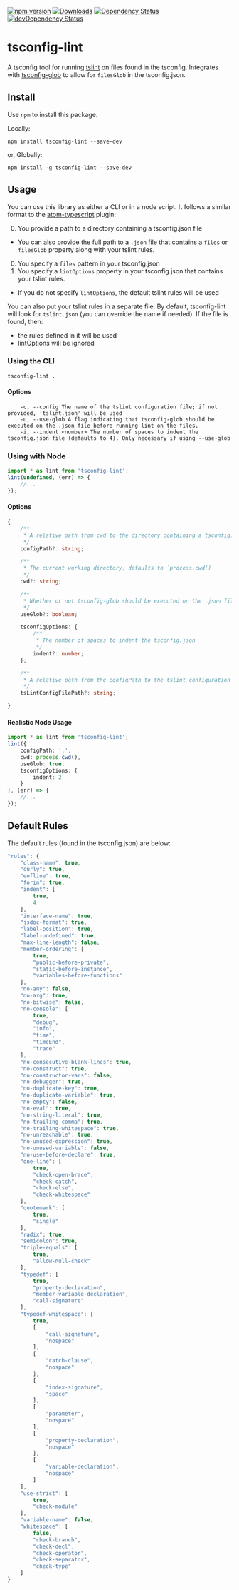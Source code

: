 [![npm version](https://badge.fury.io/js/tsconfig-lint.svg)](http://badge.fury.io/js/tsconfig-lint)
[![Downloads](http://img.shields.io/npm/dm/tsconfig-lint.svg)](https://npmjs.org/package/tsconfig-lint)
[![Dependency Status](https://david-dm.org/wjohnsto/tsconfig-lint.svg)](https://david-dm.org/wjohnsto/tsconfig-lint)
[![devDependency Status](https://david-dm.org/wjohnsto/tsconfig-lint/dev-status.svg)](https://david-dm.org/wjohnsto/tsconfig-lint#info=devDependencies)

# tsconfig-lint
A tsconfig tool for running [tslint](https://github.com/palantir/tslint) on files found in the tsconfig. Integrates with [tsconfig-glob](https://github.com/wjohnsto/tsconfig-glob) to allow for `filesGlob` in the tsconfig.json.

## Install

Use `npm` to install this package.

Locally:

```shell
npm install tsconfig-lint --save-dev
```

or, Globally:

```shell
npm install -g tsconfig-lint --save-dev
```

## Usage

You can use this library as either a CLI or in a node script. It follows a similar format to the [atom-typescript](https://github.com/TypeStrong/atom-typescript/blob/master/docs/tsconfig.md) plugin:

0. You provide a path to a directory containing a tsconfig.json file
  - You can also provide the full path to a `.json` file that contains a `files` or `filesGlob` property along with your tslint rules.
0. You specify a `files` pattern in your tsconfig.json
0. You specify a `lintOptions` property in your tsconfig.json that contains your tslint rules.
  - If you do not specify `lintOptions`, the default tslint rules will be used

You can also put your tslint rules in a separate file. By default, tsconfig-lint will look for `tslint.json` (you can override the name if needed).
If the file is found, then:
 * the rules defined in it will be used
 * lintOptions will be ignored

### Using the CLI
```shell
tsconfig-lint .
```

#### Options

```shell
	-c, --config The name of the tslint configuration file; if not provided, 'tslint.json' will be used
	-u, --use-glob A flag indicating that tsconfig-glob should be executed on the .json file before running lint on the files.
	-i, --indent <number> The number of spaces to indent the tsconfig.json file (defaults to 4). Only necessary if using --use-glob
```

### Using with Node

```ts
import * as lint from 'tsconfig-lint';
lint(undefined, (err) => {
    //...
});
```

#### Options

```ts
{
	/**
	 * A relative path from cwd to the directory containing a tsconfig.json. If not specified, the '.' is used.
	 */
	configPath?: string;

	/**
	 * The current working directory, defaults to `process.cwd()`
	 */
	cwd?: string;

	/**
	 * Whether or not tsconfig-glob should be executed on the .json file before running lint on the files.
	 */
	useGlob?: boolean;

	tsconfigOptions: {
		/**
		 * The number of spaces to indent the tsconfig.json
		 */
		indent?: number;
	};

	/**
	 * A relative path from the configPath to the tslint configuration file.
	 */
	tsLintConfigFilePath?: string;

}
```
#### Realistic Node Usage

```ts
import * as lint from 'tsconfig-lint';
lint({
	configPath: '.',
	cwd: process.cwd(),
	useGlob: true,
	tsconfigOptions: {
		indent: 2
	}
}, (err) => {
    //...
});
```

## Default Rules

The default rules (found in the tsconfig.json) are below:

```ts
"rules": {
    "class-name": true,
    "curly": true,
    "eofline": true,
    "forin": true,
    "indent": [
        true,
        4
    ],
    "interface-name": true,
    "jsdoc-format": true,
    "label-position": true,
    "label-undefined": true,
    "max-line-length": false,
    "member-ordering": [
        true,
        "public-before-private",
        "static-before-instance",
        "variables-before-functions"
    ],
    "no-any": false,
    "no-arg": true,
    "no-bitwise": false,
    "no-console": [
        true,
        "debug",
        "info",
        "time",
        "timeEnd",
        "trace"
    ],
    "no-consecutive-blank-lines": true,
    "no-construct": true,
    "no-constructor-vars": false,
    "no-debugger": true,
    "no-duplicate-key": true,
    "no-duplicate-variable": true,
    "no-empty": false,
    "no-eval": true,
    "no-string-literal": true,
    "no-trailing-comma": true,
    "no-trailing-whitespace": true,
    "no-unreachable": true,
    "no-unused-expression": true,
    "no-unused-variable": false,
    "no-use-before-declare": true,
    "one-line": [
        true,
        "check-open-brace",
        "check-catch",
        "check-else",
        "check-whitespace"
    ],
    "quotemark": [
        true,
        "single"
    ],
    "radix": true,
    "semicolon": true,
    "triple-equals": [
        true,
        "allow-null-check"
    ],
    "typedef": [
        true,
        "property-declaration",
        "member-variable-declaration",
        "call-signature"
    ],
    "typedef-whitespace": [
        true,
        [
            "call-signature",
            "nospace"
        ],
        [
            "catch-clause",
            "nospace"
        ],
        [
            "index-signature",
            "space"
        ],
        [
            "parameter",
            "nospace"
        ],
        [
            "property-declaration",
            "nospace"
        ],
        [
            "variable-declaration",
            "nospace"
        ]
    ],
    "use-strict": [
        true,
        "check-module"
    ],
    "variable-name": false,
    "whitespace": [
        false,
        "check-branch",
        "check-decl",
        "check-operator",
        "check-separator",
        "check-type"
    ]
}
```
